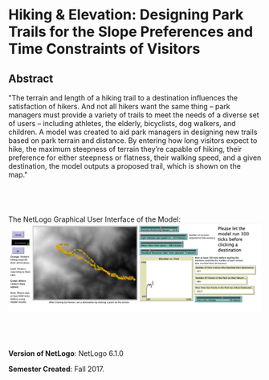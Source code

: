 # Hiking & Elevation: Designing Park Trails for the Slope Preferences and Time Constraints of Visitors


## Abstract

"The terrain and length of a hiking trail to a destination influences the satisfaction of hikers. And not all hikers want the same thing – park managers must provide a variety of trails to meet the needs of a diverse set of users – including athletes, the elderly, bicyclists, dog walkers, and children. A model was created to aid park managers in designing new trails based on park terrain and distance. By entering how long visitors expect to hike, the maximum steepness of terrain they’re capable of hiking, their preference for either steepness or flatness, their walking speed, and a given destination, the model outputs a proposed trail, which is shown on the map."

## &nbsp;
The NetLogo Graphical User Interface of the Model: 
![The NetLogo Graphical User Interface](GUI.png)

## &nbsp;

**Version of NetLogo**: NetLogo 6.1.0

**Semester Created**: Fall 2017.


